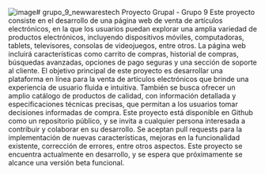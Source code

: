 ![image](https://user-images.githubusercontent.com/129348803/230691169-f7b4f8be-1490-4418-a541-d7d6baeed998.png)# grupo_9_newwarestech
Proyecto Grupal - Grupo 9
Este proyecto consiste en el desarrollo de una página web de venta de artículos electrónicos, en la que los usuarios puedan explorar una amplia variedad de productos electrónicos, incluyendo dispositivos móviles, computadoras, tablets, televisores, consolas de videojuegos, entre otros. La página web incluirá características como carrito de compras, historial de compras, búsquedas avanzadas, opciones de pago seguras y una sección de soporte al cliente.
El objetivo principal de este proyecto es desarrollar una plataforma en línea para la venta de artículos electrónicos que brinde una experiencia de usuario fluida e intuitiva. También se busca ofrecer un amplio catálogo de productos de calidad, con información detallada y especificaciones técnicas precisas, que permitan a los usuarios tomar decisiones informadas de compra.
Este proyecto está disponible en Github como un repositorio público, y se invita a cualquier persona interesada a contribuir y colaborar en su desarrollo. Se aceptan pull requests para la implementación de nuevas características, mejoras en la funcionalidad existente, corrección de errores, entre otros aspectos.
Este proyecto se encuentra actualmente en desarrollo, y se espera que próximamente se alcance una versión beta funcional.
